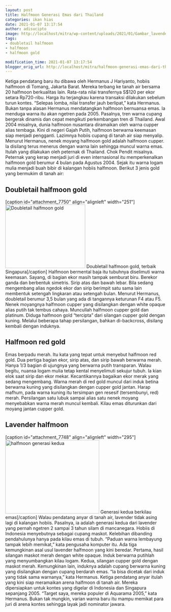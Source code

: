 ```yaml
---
layout: post
title: Halfmoon Generasi Emas dari Thailand
categories: ikan hias
date: 2021-01-07 13:17:54
author: adisucipto
image: http://localhost/mitra/wp-content/uploads/2021/01/Gambar_lavender1_839x768.jpg
tags:
- doubletail halfmoon
- halfmoon
- halfmoon gold

modification_time: 2021-01-07 13:17:54
blogger_orig_url: http://localhost/mitra/halfmoon-generasi-emas-dari-thailand.html
---
```


Ketiga pendatang baru itu dibawa oleh Hermanus J Hariyanto, hobiis halfmoon di Tomang, Jakarta Barat. Mereka terbang ke tanah air bersama 20 halfmoon berkualitas lain. Rata-rata nilai transfernya S$120 per ekor setara Rp720-ribu. Harga itu terjangkau karena transaksi dilakukan sebelum turun kontes. “Selepas lomba, nilai transfer jauh berlipat,” kata Hermanus.
Bukan tanpa alasan Hermanus mendatangkan halfmoon bernuansa emas. Ia menduga warna itu akan ngetren pada 2005. Pasalnya, tren warna cupang bergerak dinamis dan cepat mengikuti perkembangan tren di Thailand. Awal 2004 misalnya, dunia halfmoon nusantara diramaikan oleh warna cupper alias tembaga. Kini di negeri Gajah Putih, halfmoon berwarna keemasan siap menjadi pengganti. Lazimnya hobiis cupang di tanah air siap menyalip.
Menurut Hermanus, nenek moyang halfmoon gold adalah halfmoon cupper. Ia disilang terus menerus dengan warna lain sehingga muncul warna emas. Itulah yang dilakukan oleh peternak di Thailand. Chok Pendit misalnya. Peternak yang kerap menjadi juri di even internasional itu memperkenalkan halfmoon gold berumur 4 bulan pada Agustus 2004. Sejak itu warna logam mulia menjadi buah bibir di kalangan hobiis halfmoon. Berikut 3 jenis gold yang bermukim di tanah air:
<h2 id="Doubletail">Doubletail halfmoon gold</h2>
[caption id="attachment_7750" align="alignleft" width="251"]<a href="http://127.0.0.1/mitra/wp-content/uploads/2021/01/Gambar_tail_967x768.jpg"><img class="wp-image-7750" src="http://127.0.0.1/mitra/wp-content/uploads/2021/01/Gambar_tail_967x768.jpg" alt="Doubletail halfmoon gold" width="251" height="199" /></a> Doubletail halfmoon gold, terbaik Singapura[/caption]
Halfmoon bermental baja itu tubuhnya diselimuti warna keemasan. Sayang, di bagian ekor masih tampak semburat biru. Berekor ganda dan berbentuk simetris. Sirip atas dan bawah lebar. Bila sedang mengembang alias ngedok ekor dan sirip berimpit satu sama lain membentuk setengah lingkaran atau setengah bulan.
Menurut Hermanus, doubletail berumur 3,5 bulan yang ada di tangannya keturunan F4 atau F5. Nenek moyangnya halfmoon cupper yang disilangkan dengan white opaque alias putih tak tembus cahaya. Muncullah halfmoon cupper gold dan platinum. Diduga halfmoon gold “tercipta” dari silangan cupper gold dengan kuning. Melalui beberapa tahap persilangan, bahkan di-backcross, disilang kembali dengan induknya.
<h2 id="red">Halfmoon red gold</h2>
Emas berpadu merah. Itu kata yang tepat untuk menyebut halfmoon red gold. Dua pertiga bagian ekor, sirip atas, dan sirip bawah berwarna merah. Hanya 1/3 bagian di ujungnya yang berwarna putih transparan. Walau begitu, nuansa logam mulia tetap kental menyelimuti sekujur tubuh. Ia kian elok saat sirip dan ekor mekar. Kecantikannya bagaikan ekor merak yang sedang mengembang.
Warna merah di red gold muncul dari induk betina berwarna kuning yang disilangkan dengan cupper gold jantan. Harap mafhum, pada warna kuning itu tersimpan gen resesif (tersembunyi, red) merah. Persilangan satu lubuk sampai alias satu nenek moyang menyebabkan warna merah muncul kembali. Kilau emas diturunkan dari moyang jantan cupper gold.
<h2 id="halfmoon">Lavender halfmoon</h2>
[caption id="attachment_7748" align="alignleft" width="295"]<a href="http://127.0.0.1/mitra/wp-content/uploads/2021/01/Gambar_lavender_982x768.jpg"><img class="wp-image-7748" src="http://127.0.0.1/mitra/wp-content/uploads/2021/01/Gambar_lavender_982x768.jpg" alt="halfmoon generasi kedua" width="295" height="231" /></a> Generasi kedua berkilau emas[/caption]
Walau pendatang anyar di tanah air, lavender tidak asing lagi di kalangan hobiis. Pasalnya, ia adalah generasi kedua dari lavender yang pernah ngetren 2 sampai 3 tahun silam di mancanegara. Hobiis di Indonesia menyebutnya sebagai cupang maskot. Kelebihan dibanding pendahulunya hanya pada kilau emas di tubuh. “Paduan warna lembayung tampak lebih memikat,” kata pengusaha komputer itu.
Ada tiga kemungkinan asal usul lavender halfmoon yang kini beredar. Pertama, hasil silangan maskot merah dengan white opaque. Induk berwarna putihlah yang menyumbangkan kilau logam. Kedua, silangan cupper gold dengan maskot merah. Kemungkinan lain, induknya adalah cupang berwarna kuning yang disilangkan dengan cupang berdarah emas. “Ia bisa dicetak dari induk yang tidak sama warnanya,” kata Hermanus.
Ketiga pendatang anyar itulah yang kini siap meramaikan arena halfmoon di tanah air. Mereka dipersiapkan untuk kontes yang digelar di Indonesia dan Singapura sepanjang 2005. “Target saya, mereka populer di Aquarama 2005,” kata Hermanus. Bukan tak mungkin, varian warna baru itu mampu memikat para juri di arena kontes sehingga layak jadi nominator jawara.
